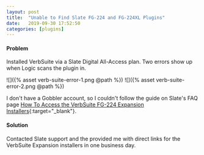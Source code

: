 ```yaml
---
layout: post
title:  "Unable to Find Slate FG-224 and FG-224XL Plugins"
date:   2019-09-30 17:52:50
categories: [plugins]
---
```




#### Problem

Installed VerbSuite via a Slate Digital All-Access plan. Two errors show up when Logic scans the plugin in.

![]({% asset verb-suite-error-1.png @path %})
![]({% asset verb-suite-error-2.png @path %})

I don't have a Gobbler account, so I couldn't follow the guide on Slate's FAQ page [How To Access the VerbSuite FG-224 Expansion Installers](https://slatedigital.zendesk.com/hc/en-us/articles/115005085188-How-To-Access-the-VerbSuite-FG-224-Expansion-Installers){:target="_blank"}.

#### Solution

Contacted Slate support and the provided me with direct links for the VerbSuite Expansion installers in one business day.
